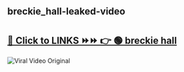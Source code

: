 
 ## breckie_hall-leaked-video 

# <h2><a href="https://clipsfans.com/breckie_hall&ref=git">🔗 Click to LINKS ⏩⏩ 👉 🟢 breckie hall </a></h2>

<a href="https://clipsfans.com/breckie_hall&ref=git" rel="nofollow" data-target="animated-image.originalLink"><img src="https://i.ibb.co.com/xMMVF88/686577567.gif" alt="Viral Video Original" style="max-width: 100%; display: inline-block;" data-target="animated-image.originalImage"></a>
